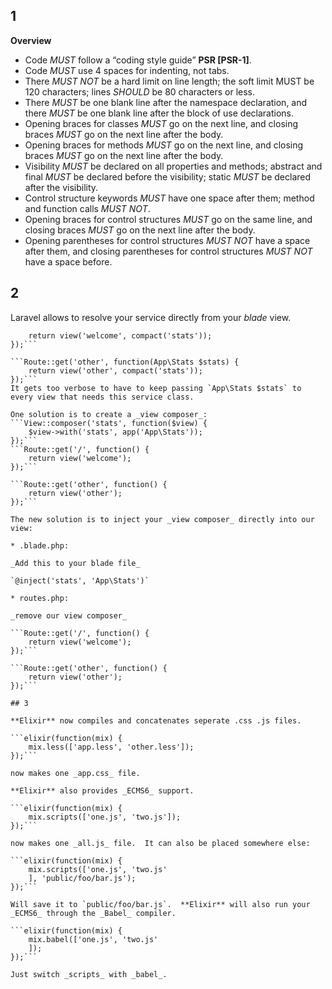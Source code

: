 ## 1
**Overview**
* Code _MUST_ follow a “coding style guide” **PSR [PSR-1]**.
* Code _MUST_ use 4 spaces for indenting, not tabs.
* There _MUST NOT_ be a hard limit on line length; the soft limit MUST be 120 characters; lines _SHOULD_ be 80 characters or less.
* There _MUST_ be one blank line after the namespace declaration, and there _MUST_ be one blank line after the block of use declarations.
* Opening braces for classes _MUST_ go on the next line, and closing braces _MUST_ go on the next line after the body.
* Opening braces for methods _MUST_ go on the next line, and closing braces _MUST_ go on the next line after the body.
* Visibility _MUST_ be declared on all properties and methods; abstract and final _MUST_ be declared before the visibility; static _MUST_ be declared after the visibility.
* Control structure keywords _MUST_ have one space after them; method and function calls _MUST NOT_.
* Opening braces for control structures _MUST_ go on the same line, and closing braces _MUST_ go on the next line after the body.
* Opening parentheses for control structures _MUST NOT_ have a space after them, and closing parentheses for control structures _MUST NOT_ have a space before.

## 2

Laravel allows to resolve your service directly from your _blade_ view.
```Route::get('/', function(App\Stats $stats) {
	return view('welcome', compact('stats'));
});```

```Route::get('other', function(App\Stats $stats) {
	return view('other', compact('stats'));
});```
It gets too verbose to have to keep passing `App\Stats $stats` to every view that needs this service class.

One solution is to create a _view composer_:
```View::composer('stats', function($view) {
	$view->with('stats', app('App\Stats'));
});```
```Route::get('/', function() {
	return view('welcome');
});```

```Route::get('other', function() {
	return view('other');
});```

The new solution is to inject your _view composer_ directly into our view:

* .blade.php:

_Add this to your blade file_

`@inject('stats', 'App\Stats')`

* routes.php:

_remove our view composer_

```Route::get('/', function() {
	return view('welcome');
});```

```Route::get('other', function() {
	return view('other');
});```

## 3

**Elixir** now compiles and concatenates seperate .css .js files.

```elixir(function(mix) {
	mix.less(['app.less', 'other.less']);
});```

now makes one _app.css_ file.

**Elixir** also provides _ECMS6_ support.

```elixir(function(mix) {
	mix.scripts(['one.js', 'two.js']);
});```

now makes one _all.js_ file.  It can also be placed somewhere else:

```elixir(function(mix) {
	mix.scripts(['one.js', 'two.js'
	], 'public/foo/bar.js');
});```

Will save it to `public/foo/bar.js`.  **Elixir** will also run your _ECMS6_ through the _Babel_ compiler.

```elixir(function(mix) {
	mix.babel(['one.js', 'two.js'
	]);
});```

Just switch _scripts_ with _babel_.